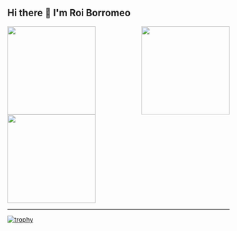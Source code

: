 ## Hi there 👋 I'm Roi Borromeo
<a href="https://github.com/anuraghazra/github-readme-stats">
  <img height=200 align="left" src="https://github-readme-stats.vercel.app/api?username=Sophistiqq&show_icons=true&theme=material-palenight" />
  <img height=200 align="right" src="https://github-readme-stats.vercel.app/api/top-langs/?username=Sophistiqq&layout=compact&show_icons=true&theme=material-palenight" />
</a>

<a href="https://github.com/anuraghazra/convoychat">
  <img height=200 align="center" src="http://github-readme-streak-stats.herokuapp.com?user=Sophistiqq&theme=material-palenight&mode=weekly" />
</a>

---

[![trophy](https://github-profile-trophy.vercel.app/?username=Sophistiqq&theme=onedark)](https://github.com/ryo-ma/github-profile-trophy)
